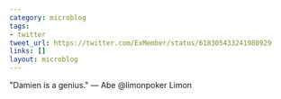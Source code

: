 ```yaml
---
category: microblog
tags:
- twitter
tweet_url: https://twitter.com/ExMember/status/618305433241980929
links: []
layout: microblog
---
```

"Damien is a genius." — Abe @limonpoker Limon
